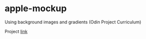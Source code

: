 # apple-mockup
Using background images and gradients (Odin Project Curriculum)

Project [link](https://apcurran.github.io/apple-mockup/)
